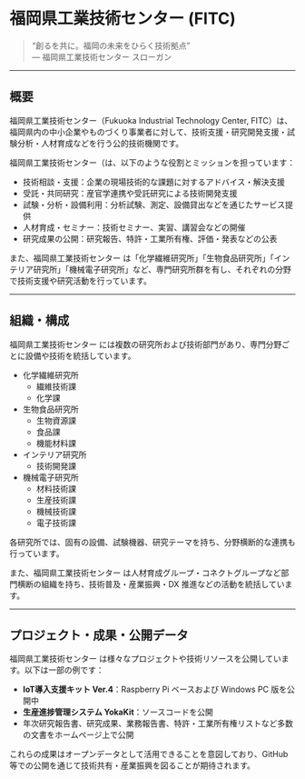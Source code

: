 # 福岡県工業技術センター (FITC)

> “創るを共に。福岡の未来をひらく技術拠点”  
> — 福岡県工業技術センター スローガン

---

## 概要

福岡県工業技術センター（Fukuoka Industrial Technology Center, FITC）は、福岡県内の中小企業やものづくり事業者に対して、技術支援・研究開発支援・試験分析・人材育成などを行う公的技術機関です。

福岡県工業技術センター（は、以下のような役割とミッションを担っています：

- 技術相談・支援：企業の現場技術的な課題に対するアドバイス・解決支援
- 受託・共同研究：産官学連携や受託研究による技術開発支援
- 試験・分析・設備利用：分析試験、測定、設備貸出などを通じたサービス提供
- 人材育成・セミナー：技術セミナー、実習、講習会などの開催
- 研究成果の公開：研究報告、特許・工業所有権、評価・発表などの公表

また、福岡県工業技術センター は「化学繊維研究所」「生物食品研究所」「インテリア研究所」「機械電子研究所」など、専門研究所群を有し、それぞれの分野で技術支援や研究活動を行っています。

---

## 組織・構成

福岡県工業技術センター には複数の研究所および技術部門があり、専門分野ごとに設備や技術を統括しています。

- 化学繊維研究所
  - 繊維技術課
  - 化学課
- 生物食品研究所
  - 生物資源課
  - 食品課
  - 機能材料課
- インテリア研究所
  - 技術開発課 
- 機械電子研究所
  - 材料技術課
  - 生産技術課
  - 機械技術課
  - 電子技術課

各研究所では、固有の設備、試験機器、研究テーマを持ち、分野横断的な連携も行っています。

また、福岡県工業技術センター は人材育成グループ・コネクトグループなど部門横断の組織を持ち、技術普及・産業振興・DX 推進などの活動を統括しています。

---

## プロジェクト・成果・公開データ

福岡県工業技術センター は様々なプロジェクトや技術リソースを公開しています。以下は一部の例です：

- **IoT導入支援キット Ver.4**：Raspberry Pi ベースおよび Windows PC 版を公開中
- **生産進捗管理システム YokaKit**：ソースコードを公開
- 年次研究報告書、研究成果、業務報告書、特許・工業所有権リストなど多数の文書をホームページ上で公開

これらの成果はオープンデータとして活用できることを意図しており、GitHub 等での公開を通じて技術共有・産業振興を図ることが期待されます。

